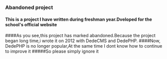### 	Abandoned project
####  This is a project I have written during freshman year.Dveloped for the school's official website 
####As you see,this project has marked abandoned.Because the project began long time,i wrote it on 2012 with DedeCMS and DedePHP.
####Now, DedePHP is no longer popular,At the same time I dont know how to continue to improve it
#####So please simply ignore it

